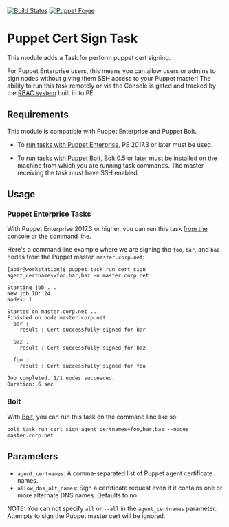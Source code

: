 [![Build Status](https://travis-ci.org/maju6406/cert_sign.svg?branch=master)](https://travis-ci.org/maju6406/cert_sign)
[![Puppet Forge](https://img.shields.io/puppetforge/v/maju6406/cert_sign.svg)](https://forge.puppetlabs.com/maju6406/cert_sign)

# Puppet Cert Sign Task

This module adds a Task for perform puppet cert signing.

For Puppet Enterprise users, this means you can allow users or admins to sign nodes without giving them SSH access to your Puppet master! The ability to run this task remotely or via the Console is gated and tracked by the [RBAC system](https://puppet.com/docs/pe/2017.3/rbac/managing_access.html) built in to PE.

## Requirements

This module is compatible with Puppet Enterprise and Puppet Bolt.

* To [run tasks with Puppet Enterprise](https://puppet.com/docs/pe/2017.3/orchestrator/running_tasks.html), PE 2017.3 or later must be used.

* To [run tasks with Puppet Bolt](https://puppet.com/docs/bolt/0.x/running_tasks_and_plans_with_bolt.html), Bolt 0.5 or later must be installed on the machine from which you are running task commands. The master receiving the task must have SSH enabled.

## Usage

### Puppet Enterprise Tasks

With Puppet Enterprise 2017.3 or higher, you can run this task [from the console](https://puppet.com/docs/pe/2017.3/orchestrator/running_tasks_in_the_console.html) or the command line.

Here's a command line example where we are signing the `foo`, `bar`, and `baz` nodes from the Puppet master, `master.corp.net`:

```shell
[abir@workstation]$ puppet task run cert_sign agent_certnames=foo,bar,baz -n master.corp.net

Starting job ...
New job ID: 24
Nodes: 1

Started on master.corp.net ...
Finished on node master.corp.net
  bar :
    result : Cert successfully signed for bar

  baz :
    result : Cert successfully signed for baz

  foo :
    result : Cert successfully signed for foo

Job completed. 1/1 nodes succeeded.
Duration: 6 sec
```

### Bolt

With [Bolt](https://puppet.com/docs/bolt/0.x/running_tasks_and_plans_with_bolt.html), you can run this task on the command line like so:

```shell
bolt task run cert_sign agent_certnames=foo,bar,baz --nodes master.corp.net
```

## Parameters

* `agent_certnames`: A comma-separated list of Puppet agent certificate names.
* `allow_dns_alt_names`: Sign a certificate request even if it contains one or more alternate DNS names. Defaults to no.

NOTE: You can not specify `all` or `--all` in the `agent_certnames` parameter. Attempts to sign the Puppet master cert will be ignored.